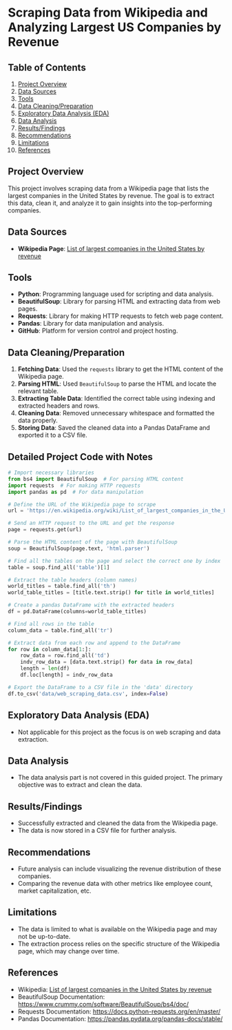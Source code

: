 # Scraping Data from Wikipedia and Analyzing Largest US Companies by Revenue

## Table of Contents
1. [Project Overview](#project-overview)
2. [Data Sources](#data-sources)
3. [Tools](#tools)
4. [Data Cleaning/Preparation](#data-cleaningpreparation)
5. [Exploratory Data Analysis (EDA)](#exploratory-data-analysis-eda)
6. [Data Analysis](#data-analysis)
7. [Results/Findings](#resultsfindings)
8. [Recommendations](#recommendations)
9. [Limitations](#limitations)
10. [References](#references)

## Project Overview
This project involves scraping data from a Wikipedia page that lists the largest companies in the United States by revenue. The goal is to extract this data, clean it, and analyze it to gain insights into the top-performing companies.

## Data Sources
- **Wikipedia Page**: [List of largest companies in the United States by revenue](https://en.wikipedia.org/wiki/List_of_largest_companies_in_the_United_States_by_revenue)

## Tools
- **Python**: Programming language used for scripting and data analysis.
- **BeautifulSoup**: Library for parsing HTML and extracting data from web pages.
- **Requests**: Library for making HTTP requests to fetch web page content.
- **Pandas**: Library for data manipulation and analysis.
- **GitHub**: Platform for version control and project hosting.

## Data Cleaning/Preparation
1. **Fetching Data**: Used the `requests` library to get the HTML content of the Wikipedia page.
2. **Parsing HTML**: Used `BeautifulSoup` to parse the HTML and locate the relevant table.
3. **Extracting Table Data**: Identified the correct table using indexing and extracted headers and rows.
4. **Cleaning Data**: Removed unnecessary whitespace and formatted the data properly.
5. **Storing Data**: Saved the cleaned data into a Pandas DataFrame and exported it to a CSV file.

## Detailed Project Code with Notes

```python
# Import necessary libraries
from bs4 import BeautifulSoup  # For parsing HTML content
import requests  # For making HTTP requests
import pandas as pd  # For data manipulation

# Define the URL of the Wikipedia page to scrape
url = 'https://en.wikipedia.org/wiki/List_of_largest_companies_in_the_United_States_by_revenue'

# Send an HTTP request to the URL and get the response
page = requests.get(url)

# Parse the HTML content of the page with BeautifulSoup
soup = BeautifulSoup(page.text, 'html.parser')

# Find all the tables on the page and select the correct one by index
table = soup.find_all('table')[1]

# Extract the table headers (column names)
world_titles = table.find_all('th')
world_table_titles = [title.text.strip() for title in world_titles]

# Create a pandas DataFrame with the extracted headers
df = pd.DataFrame(columns=world_table_titles)

# Find all rows in the table
column_data = table.find_all('tr')

# Extract data from each row and append to the DataFrame
for row in column_data[1:]:
    row_data = row.find_all('td')
    indv_row_data = [data.text.strip() for data in row_data]
    length = len(df)
    df.loc[length] = indv_row_data

# Export the DataFrame to a CSV file in the 'data' directory
df.to_csv('data/web_scraping_data.csv', index=False)
```

## Exploratory Data Analysis (EDA)
- Not applicable for this project as the focus is on web scraping and data extraction.

## Data Analysis
- The data analysis part is not covered in this guided project. The primary objective was to extract and clean the data.

## Results/Findings
- Successfully extracted and cleaned the data from the Wikipedia page.
- The data is now stored in a CSV file for further analysis.

## Recommendations
- Future analysis can include visualizing the revenue distribution of these companies.
- Comparing the revenue data with other metrics like employee count, market capitalization, etc.

## Limitations
- The data is limited to what is available on the Wikipedia page and may not be up-to-date.
- The extraction process relies on the specific structure of the Wikipedia page, which may change over time.

## References
- Wikipedia: [List of largest companies in the United States by revenue](https://en.wikipedia.org/wiki/List_of_largest_companies_in_the_United_States_by_revenue)
- BeautifulSoup Documentation: https://www.crummy.com/software/BeautifulSoup/bs4/doc/
- Requests Documentation: https://docs.python-requests.org/en/master/
- Pandas Documentation: https://pandas.pydata.org/pandas-docs/stable/
